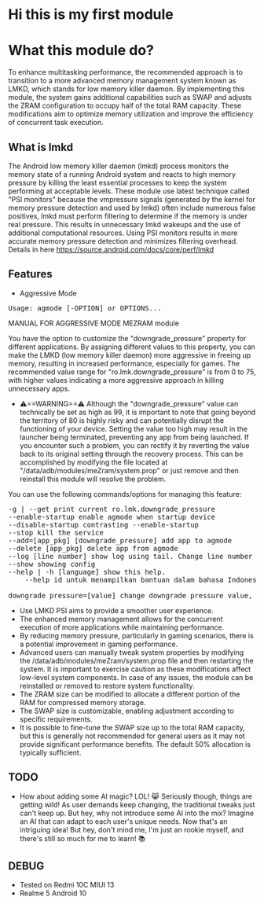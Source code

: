 # Hi this is my first module
# What this module do?
To enhance multitasking performance, the recommended approach is to transition to a more advanced memory management system known as LMKD, which stands for low memory killer daemon. By implementing this module, the system gains additional capabilities such as SWAP and adjusts the ZRAM configuration to occupy half of the total RAM capacity. These modifications aim to optimize memory utilization and improve the efficiency of concurrent task execution.

## What is lmkd
The Android low memory killer daemon (lmkd) process monitors the memory state of a running Android system and reacts to high memory pressure by killing the least essential processes to keep the system performing at acceptable levels. These module use latest technique called "PSI monitors" because the vmpressure signals (generated by the kernel for memory pressure detection and used by lmkd) often include numerous false positives, lmkd must perform filtering to determine if the memory is under real pressure. This results in unnecessary lmkd wakeups and the use of additional computational resources. Using PSI monitors results in more accurate memory pressure detection and minimizes filtering overhead.
Details in here https://source.android.com/docs/core/perf/lmkd 

## Features
- Aggressive Mode
    
<pre>Usage: agmode [-OPTION] or OPTIONS...</pre>

MANUAL FOR AGGRESSIVE MODE MEZRAM module 

You have the option to customize the "downgrade_pressure" property for different applications. By assigning different values to this property, you can make the LMKD (low memory killer daemon) more aggressive in freeing up memory, resulting in increased performance, especially for games. The recommended value range for "ro.lmk.downgrade_pressure" is from 0 to 75, with higher values indicating a more aggressive approach in killing unnecessary apps.

- ⚠️==WARNING==⚠️
Although the "downgrade_pressure" value can technically be set as high as 99, it is important to note that going beyond the territory of 80 is highly risky and can potentially disrupt the functioning of your device. Setting the value too high may result in the launcher being terminated, preventing any app from being launched. If you encounter such a problem, you can rectify it by reverting the value back to its original setting through the recovery process. This can be accomplished by modifying the file located at "/data/adb/modules/meZram/system.prop" or just remove and then reinstall this module will resolve the problem.

You can use the following commands/options for managing this feature:
<pre>-g | --get print current ro.lmk.downgrade_pressure
--enable-startup enable agmode when startup device
--disable-startup contrasting --enable-startup
--stop kill the service
--add=[app_pkg] [downgrade_pressure] add app to agmode
--delete [app_pkg] delete app from agmode
--log [line number] show log using tail. Change line number to show more logs.
--show showing config
--help | -h [language] show this help.
	--help id untuk menampilkan bantuan dalam bahasa Indonesia.

downgrade_pressure=[value] change downgrade_pressure value, and it&apos;s will still applied after restart except updating the module you have to reapply the value.
</pre>
- Use LMKD PSI aims to provide a smoother user experience.
- The enhanced memory management allows for the concurrent execution of more applications while maintaining performance.
- By reducing memory pressure, particularly in gaming scenarios, there is a potential improvement in gaming performance.
- Advanced users can manually tweak system properties by modifying the /data/adb/modules/meZram/system.prop file and then restarting the system. It is important to exercise caution as these modifications affect low-level system components. In case of any issues, the module can be reinstalled or removed to restore system functionality.
- The ZRAM size can be modified to allocate a different portion of the RAM for compressed memory storage.
- The SWAP size is customizable, enabling adjustment according to specific requirements.
- It is possible to fine-tune the SWAP size up to the total RAM capacity, but this is generally not recommended for general users as it may not provide significant performance benefits. The default 50% allocation is typically sufficient.

## TODO
- How about adding some AI magic? LOL! 😹 Seriously though, things are getting wild! As user demands keep changing, the traditional tweaks just can't keep up. But hey, why not introduce some AI into the mix? Imagine an AI that can adapt to each user's unique needs. Now that's an intriguing idea! But hey, don't mind me, I'm just an rookie myself, and there's still so much for me to learn! 📚

## DEBUG
- Tested on Redmi 10C MIUI 13
- Realme 5 Android 10
